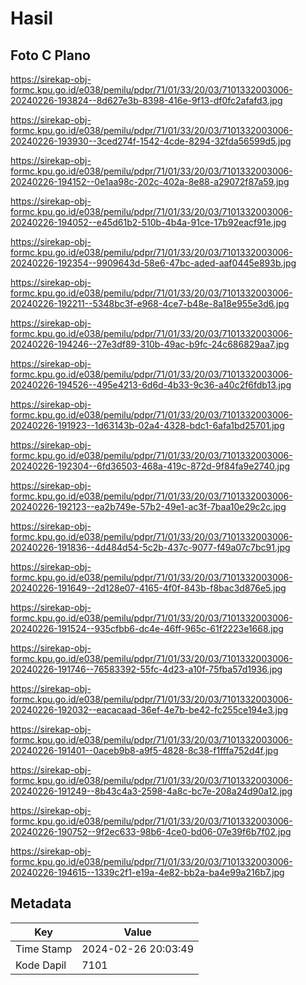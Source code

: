 # Hasil

## Foto C Plano

https://sirekap-obj-formc.kpu.go.id/e038/pemilu/pdpr/71/01/33/20/03/7101332003006-20240226-193824--8d627e3b-8398-416e-9f13-df0fc2afafd3.jpg

https://sirekap-obj-formc.kpu.go.id/e038/pemilu/pdpr/71/01/33/20/03/7101332003006-20240226-193930--3ced274f-1542-4cde-8294-32fda56599d5.jpg

https://sirekap-obj-formc.kpu.go.id/e038/pemilu/pdpr/71/01/33/20/03/7101332003006-20240226-194152--0e1aa98c-202c-402a-8e88-a29072f87a59.jpg

https://sirekap-obj-formc.kpu.go.id/e038/pemilu/pdpr/71/01/33/20/03/7101332003006-20240226-194052--e45d61b2-510b-4b4a-91ce-17b92eacf91e.jpg

https://sirekap-obj-formc.kpu.go.id/e038/pemilu/pdpr/71/01/33/20/03/7101332003006-20240226-192354--9909643d-58e6-47bc-aded-aaf0445e893b.jpg

https://sirekap-obj-formc.kpu.go.id/e038/pemilu/pdpr/71/01/33/20/03/7101332003006-20240226-192211--5348bc3f-e968-4ce7-b48e-8a18e955e3d6.jpg

https://sirekap-obj-formc.kpu.go.id/e038/pemilu/pdpr/71/01/33/20/03/7101332003006-20240226-194246--27e3df89-310b-49ac-b9fc-24c686829aa7.jpg

https://sirekap-obj-formc.kpu.go.id/e038/pemilu/pdpr/71/01/33/20/03/7101332003006-20240226-194526--495e4213-6d6d-4b33-9c36-a40c2f6fdb13.jpg

https://sirekap-obj-formc.kpu.go.id/e038/pemilu/pdpr/71/01/33/20/03/7101332003006-20240226-191923--1d63143b-02a4-4328-bdc1-6afa1bd25701.jpg

https://sirekap-obj-formc.kpu.go.id/e038/pemilu/pdpr/71/01/33/20/03/7101332003006-20240226-192304--6fd36503-468a-419c-872d-9f84fa9e2740.jpg

https://sirekap-obj-formc.kpu.go.id/e038/pemilu/pdpr/71/01/33/20/03/7101332003006-20240226-192123--ea2b749e-57b2-49e1-ac3f-7baa10e29c2c.jpg

https://sirekap-obj-formc.kpu.go.id/e038/pemilu/pdpr/71/01/33/20/03/7101332003006-20240226-191836--4d484d54-5c2b-437c-9077-f49a07c7bc91.jpg

https://sirekap-obj-formc.kpu.go.id/e038/pemilu/pdpr/71/01/33/20/03/7101332003006-20240226-191649--2d128e07-4165-4f0f-843b-f8bac3d876e5.jpg

https://sirekap-obj-formc.kpu.go.id/e038/pemilu/pdpr/71/01/33/20/03/7101332003006-20240226-191524--935cfbb6-dc4e-46ff-965c-61f2223e1668.jpg

https://sirekap-obj-formc.kpu.go.id/e038/pemilu/pdpr/71/01/33/20/03/7101332003006-20240226-191746--76583392-55fc-4d23-a10f-75fba57d1936.jpg

https://sirekap-obj-formc.kpu.go.id/e038/pemilu/pdpr/71/01/33/20/03/7101332003006-20240226-192032--eacacaad-36ef-4e7b-be42-fc255ce194e3.jpg

https://sirekap-obj-formc.kpu.go.id/e038/pemilu/pdpr/71/01/33/20/03/7101332003006-20240226-191401--0aceb9b8-a9f5-4828-8c38-f1fffa752d4f.jpg

https://sirekap-obj-formc.kpu.go.id/e038/pemilu/pdpr/71/01/33/20/03/7101332003006-20240226-191249--8b43c4a3-2598-4a8c-bc7e-208a24d90a12.jpg

https://sirekap-obj-formc.kpu.go.id/e038/pemilu/pdpr/71/01/33/20/03/7101332003006-20240226-190752--9f2ec633-98b6-4ce0-bd06-07e39f6b7f02.jpg

https://sirekap-obj-formc.kpu.go.id/e038/pemilu/pdpr/71/01/33/20/03/7101332003006-20240226-194615--1339c2f1-e19a-4e82-bb2a-ba4e99a216b7.jpg


## Metadata

| Key        | Value               |
| ---------- | ------------------- |
| Time Stamp | 2024-02-26 20:03:49 |
| Kode Dapil | 7101                |



